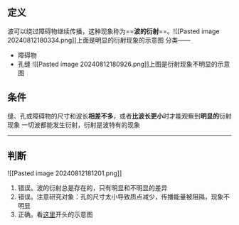 ## 定义
波可以绕过障碍物继续传播，这种现象称为==**波的衍射**==。![[Pasted image 20240812180334.png]]上面是明显的衍射现象的示意图
分类——
- 障碍物
- 孔缝
![[Pasted image 20240812180926.png]]上图是衍射现象不明显的示意图
## 条件
缝、孔或障碍物的尺寸和波长**相差不多**，或者**比波长更小**时才能观察到**明显的**衍射现象
一切波都能发生衍射，衍射是波特有的现象

---

## 判断
![[Pasted image 20240812181201.png]]
1. 错误。波的衍射总是存在的，只有明显和不明显的差异
2. 错误。注意研究对象：孔的尺寸太小导致质点减少，传播能量被阻隔，现象不明显
3. 正确。看[这里](#定义)开头的示意图
